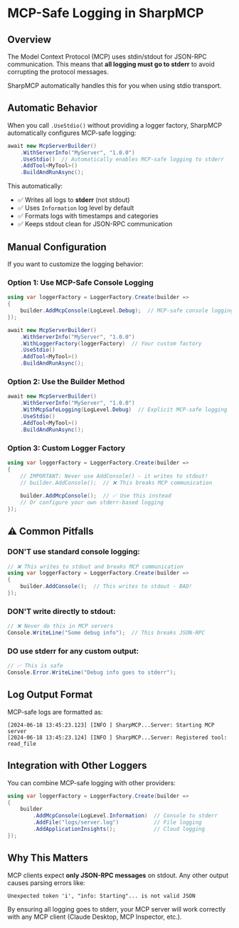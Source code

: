 # MCP-Safe Logging in SharpMCP

## Overview

The Model Context Protocol (MCP) uses stdin/stdout for JSON-RPC communication. This means that **all logging must go to stderr** to avoid corrupting the protocol messages.

SharpMCP automatically handles this for you when using stdio transport.

## Automatic Behavior

When you call `.UseStdio()` without providing a logger factory, SharpMCP automatically configures MCP-safe logging:

```csharp
await new McpServerBuilder()
    .WithServerInfo("MyServer", "1.0.0")
    .UseStdio()  // Automatically enables MCP-safe logging to stderr
    .AddTool<MyTool>()
    .BuildAndRunAsync();
```

This automatically:
- ✅ Writes all logs to **stderr** (not stdout)
- ✅ Uses `Information` log level by default
- ✅ Formats logs with timestamps and categories
- ✅ Keeps stdout clean for JSON-RPC communication

## Manual Configuration

If you want to customize the logging behavior:

### Option 1: Use MCP-Safe Console Logging
```csharp
using var loggerFactory = LoggerFactory.Create(builder =>
{
    builder.AddMcpConsole(LogLevel.Debug);  // MCP-safe console logging
});

await new McpServerBuilder()
    .WithServerInfo("MyServer", "1.0.0")  
    .WithLoggerFactory(loggerFactory)  // Your custom factory
    .UseStdio()
    .AddTool<MyTool>()
    .BuildAndRunAsync();
```

### Option 2: Use the Builder Method
```csharp
await new McpServerBuilder()
    .WithServerInfo("MyServer", "1.0.0")
    .WithMcpSafeLogging(LogLevel.Debug)  // Explicit MCP-safe logging
    .UseStdio()
    .AddTool<MyTool>()
    .BuildAndRunAsync();
```

### Option 3: Custom Logger Factory
```csharp
using var loggerFactory = LoggerFactory.Create(builder =>
{
    // IMPORTANT: Never use AddConsole() - it writes to stdout!
    // builder.AddConsole();  // ❌ This breaks MCP communication
    
    builder.AddMcpConsole();  // ✅ Use this instead
    // Or configure your own stderr-based logging
});
```

## ⚠️ Common Pitfalls

### DON'T use standard console logging:
```csharp
// ❌ This writes to stdout and breaks MCP communication
using var loggerFactory = LoggerFactory.Create(builder =>
{
    builder.AddConsole();  // This writes to stdout - BAD!
});
```

### DON'T write directly to stdout:
```csharp
// ❌ Never do this in MCP servers
Console.WriteLine("Some debug info");  // This breaks JSON-RPC
```

### DO use stderr for any custom output:
```csharp
// ✅ This is safe
Console.Error.WriteLine("Debug info goes to stderr");
```

## Log Output Format

MCP-safe logs are formatted as:
```
[2024-06-18 13:45:23.123] [INFO ] SharpMCP...Server: Starting MCP server
[2024-06-18 13:45:23.124] [INFO ] SharpMCP...Server: Registered tool: read_file
```

## Integration with Other Loggers

You can combine MCP-safe logging with other providers:

```csharp
using var loggerFactory = LoggerFactory.Create(builder =>
{
    builder
        .AddMcpConsole(LogLevel.Information)  // Console to stderr
        .AddFile("logs/server.log")           // File logging
        .AddApplicationInsights();            // Cloud logging
});
```

## Why This Matters

MCP clients expect **only JSON-RPC messages** on stdout. Any other output causes parsing errors like:

```
Unexpected token 'i', "info: Starting"... is not valid JSON
```

By ensuring all logging goes to stderr, your MCP server will work correctly with any MCP client (Claude Desktop, MCP Inspector, etc.).
